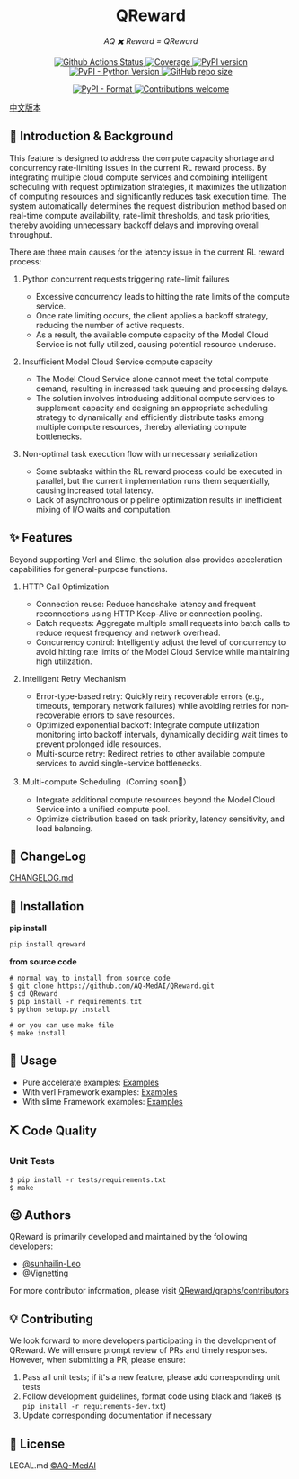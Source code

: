 <h1 align="center">QReward</h1>
<p align="center">
   <em>AQ ✖️️ Reward = QReward</em>
</p>

<p align="center">
   <a href="https://github.com/AQ-MedAI/QReward/actions">
      <img src="https://github.com/AQ-MedAI/QReward/actions/workflows/python-app.yml/badge.svg" alt="Github Actions Status">
   </a>
   <a href="https://coverage-badge.samuelcolvin.workers.dev/redirect/AQ-MedAI/QReward" target="_blank">
      <img src="https://coverage-badge.samuelcolvin.workers.dev/AQ-MedAI/QReward.svg" alt="Coverage">
   </a>
   <a href="https://badge.fury.io/py/qreward">
      <img src="https://badge.fury.io/py/qreward.svg" alt="PyPI version">
   </a>
   <a href="https://pypi.org/project/qreward/">
      <img src="https://img.shields.io/pypi/pyversions/qreward.svg?colorB=brightgreen" alt="PyPI - Python Version">
   </a>
   <a href="https://img.shields.io/github/repo-size/AQ-MedAI/QReward">
      <img src="https://img.shields.io/github/repo-size/AQ-MedAI/QReward" alt="GitHub repo size">
   </a>
</p>
<p align="center">
   <a href="https://pypi.org/project/qreward">
      <img src="https://img.shields.io/pypi/format/qreward.svg" alt="PyPI - Format">
   </a>
   <a href="https://github.com/AQ-MedAI/QReward/pulls">
      <img src="https://img.shields.io/badge/contributions-welcome-brightgreen.svg?style=flat" alt="Contributions welcome">
   </a>
</p>

[中文版本](README_ZH.md)

## 📣 Introduction & Background

This feature is designed to address the compute capacity shortage and concurrency rate-limiting issues in the current RL reward process.
By integrating multiple cloud compute services and combining intelligent scheduling with request optimization strategies, it maximizes the utilization of computing resources and significantly reduces task execution time.
The system automatically determines the request distribution method based on real-time compute availability, rate-limit thresholds, and task priorities, thereby avoiding unnecessary backoff delays and improving overall throughput.

There are three main causes for the latency issue in the current RL reward process:

1. Python concurrent requests triggering rate-limit failures

   * Excessive concurrency leads to hitting the rate limits of the compute service.
   * Once rate limiting occurs, the client applies a backoff strategy, reducing the number of active requests.
   * As a result, the available compute capacity of the Model Cloud Service is not fully utilized, causing potential resource underuse.

2. Insufficient Model Cloud Service compute capacity

   * The Model Cloud Service alone cannot meet the total compute demand, resulting in increased task queuing and processing delays.
   * The solution involves introducing additional compute services to supplement capacity and designing an appropriate scheduling strategy to dynamically and efficiently distribute tasks among multiple compute resources, thereby alleviating compute bottlenecks.

3. Non-optimal task execution flow with unnecessary serialization

   * Some subtasks within the RL reward process could be executed in parallel, but the current implementation runs them sequentially, causing increased total latency.
   * Lack of asynchronous or pipeline optimization results in inefficient mixing of I/O waits and computation.


## ✨ Features

Beyond supporting Verl and Slime, the solution also provides acceleration capabilities for general-purpose functions.

1. HTTP Call Optimization

   * Connection reuse: Reduce handshake latency and frequent reconnections using HTTP Keep-Alive or connection pooling.
   * Batch requests: Aggregate multiple small requests into batch calls to reduce request frequency and network overhead.
   * Concurrency control: Intelligently adjust the level of concurrency to avoid hitting rate limits of the Model Cloud Service while maintaining high utilization.

2. Intelligent Retry Mechanism

   * Error-type-based retry: Quickly retry recoverable errors (e.g., timeouts, temporary network failures) while avoiding retries for non-recoverable errors to save resources.
   * Optimized exponential backoff: Integrate compute utilization monitoring into backoff intervals, dynamically deciding wait times to prevent prolonged idle resources.
   * Multi-source retry: Redirect retries to other available compute services to avoid single-service bottlenecks.

3. Multi-compute Scheduling（Coming soon👀）

   * Integrate additional compute resources beyond the Model Cloud Service into a unified compute pool.
   * Optimize distribution based on task priority, latency sensitivity, and load balancing.

## 📒 ChangeLog

[CHANGELOG.md](CHANGELOG.md)

## 🔰 Installation

**pip install**
```bash
pip install qreward
```

**from source code**
```shell
# normal way to install from source code
$ git clone https://github.com/AQ-MedAI/QReward.git
$ cd QReward
$ pip install -r requirements.txt
$ python setup.py install

# or you can use make file
$ make install
```

## 📝 Usage

* Pure accelerate examples: [Examples](https://github.com/AQ-MedAI/QReward/tree/main/examples/normal)
* With verl Framework examples: [Examples](https://github.com/AQ-MedAI/QReward/tree/main/examples/verl_example)
* With slime Framework examples: [Examples](https://github.com/AQ-MedAI/QReward/tree/main/examples/slime_example)

## ⛏ Code Quality

### Unit Tests

```shell
$ pip install -r tests/requirements.txt
$ make
```

## 😉 Authors

QReward is primarily developed and maintained by the following developers:

* [@sunhailin-Leo](https://github.com/sunhailin-Leo)
* [@Vignetting](https://github.com/Vignetting)

For more contributor information, please visit [QReward/graphs/contributors](https://github.com/AQ-MedAI/QReward/graphs/contributors)

## 💡 Contributing

We look forward to more developers participating in the development of QReward. We will ensure prompt review of PRs and timely responses. However, when submitting a PR, please ensure:

1. Pass all unit tests; if it's a new feature, please add corresponding unit tests
2. Follow development guidelines, format code using black and flake8 (`$ pip install -r requirements-dev.txt`)
3. Update corresponding documentation if necessary

## 📃 License

LEGAL.md [©AQ-MedAI](LICENSE)
